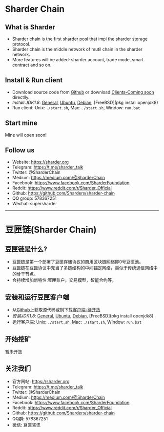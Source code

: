 # Sharder Chain #

## What is Sharder ##
- Sharder chain is the first sharder pool that impl the sharder storage protocol.
- Sharder chain is the middle network of mutil chain in the sharder network.
- More features will be added: sharder account, trade mode, smart contract and so on.

## Install & Run client ##
   - Download source code from [Github](https://github.com/Sharders/sharder-chain) or download [Clients-Coming soon](http://sharder.org/cos/client/downloads) directlly.
   - *Install JDK1.8*: [General](http://www.oracle.com/technetwork/java/javase/downloads/jdk8-downloads-2133151.html), [Ubuntu](http://www.webupd8.org/2012/09/install-oracle-java-8-in-ubuntu-via-ppa.html), [Debian](http://www.webupd8.org/2014/03/how-to-install-oracle-java-8-in-debian.html), [FreeBSD](pkg install openjdk8)
   - Run client: Unix: `./start.sh`, Mac: `./start.sh`, Window: `run.bat`

## Start mine ##
Mine will open soon!

## Follow us ##
  - Website: https://sharder.org
  - Telegram: https://t.me/sharder_talk
  - Twitter: @SharderChain
  - Medium: https://medium.com/@SharderChain
  - Facebook: https://www.facebook.com/SharderFoundation
  - Reddit: https://www.reddit.com/r/Sharder_Official
  - Github: https://github.com/Sharders/sharder-chain
  - QQ group: 578367251
  - Wechat: supersharder

----

# 豆匣链(Sharder Chain) #

## 豆匣链是什么? ##
- 豆匣链是第一个部署了豆匣存储协议的商用区块链网络即0号豆匣池。
- 豆匣链在豆匣协议中充当了多链结构的中间锚定网络，类似于传统通信网络中的骨干节点。
- 会持续增加新特性:豆匣账户，交易模型，智能合约等。

## 安装和运行豆匣客户端 ##
 - 从[Github](https://github.com/Sharders/sharder-chain)上获取源代码或则下载[客户端-待开放](http://sharder.org/cos/client/downloads) 
 - *安装JDK1.8*: [General](http://www.oracle.com/technetwork/java/javase/downloads/jdk8-downloads-2133151.html), [Ubuntu](http://www.webupd8.org/2012/09/install-oracle-java-8-in-ubuntu-via-ppa.html), [Debian](http://www.webupd8.org/2014/03/how-to-install-oracle-java-8-in-debian.html), [FreeBSD](pkg install openjdk8)
 - 运行客户端: Unix: `./start.sh`, Mac: `./start.sh`, Window: `run.bat`

## 开始挖矿 ##
  暂未开放

## 关注我们 ##
  - 官方网站: https://sharder.org
  - Telegram: https://t.me/sharder_talk
  - Twitter: @SharderChain
  - Medium: https://medium.com/@SharderChain
  - Facebook: https://www.facebook.com/SharderFoundation
  - Reddit: https://www.reddit.com/r/Sharder_Official
  - Github: https://github.com/Sharders/sharder-chain
  - QQ群: 578367251
  - 微信: 豆匣咨讯
